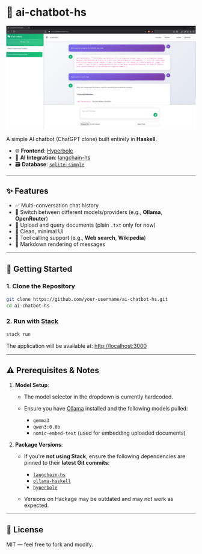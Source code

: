 # 🧠 ai-chatbot-hs

![alt text](uploads/ai-chatbot-hs.png)

A simple AI chatbot (ChatGPT clone) built entirely in **Haskell**.

* 🌐 **Frontend**: [Hyperbole](https://github.com/seanhess/hyperbole)
* 🤖 **AI Integration**: [langchain-hs](https://github.com/tusharad/langchain-hs)
* 🗃️ **Database**: [`sqlite-simple`](https://hackage.haskell.org/package/sqlite-simple)

---

## ✨ Features

* ✅ Multi-conversation chat history
* 🔀 Switch between different models/providers (e.g., **Ollama**, **OpenRouter**)
* 📎 Upload and query documents (plain `.txt` only for now)
* 💅 Clean, minimal UI
* 🔧 Tool calling support (e.g., **Web search**, **Wikipedia**)
* 📝 Markdown rendering of messages

---

## 🚀 Getting Started

### 1. Clone the Repository

```bash
git clone https://github.com/your-username/ai-chatbot-hs.git
cd ai-chatbot-hs
```

### 2. Run with [Stack](https://www.haskell.org/ghcup/)

```bash
stack run
```

The application will be available at: [http://localhost:3000](http://localhost:3000)

---

## ⚠️ Prerequisites & Notes

1. **Model Setup**:

   * The model selector in the dropdown is currently hardcoded.
   * Ensure you have [Ollama](https://ollama.com) installed and the following models pulled:

     * `gemma3`
     * `qwen3:0.6b`
     * `nomic-embed-text` (used for embedding uploaded documents)

2. **Package Versions**:

   * If you're **not using Stack**, ensure the following dependencies are pinned to their **latest Git commits**:

     * [`langchain-hs`](https://github.com/tusharad/langchain-hs)
     * [`ollama-haskell`](https://github.com/tusharad/ollama-haskell)
     * [`hyperbole`](https://github.com/seanhess/hyperbole)
   * Versions on Hackage may be outdated and may not work as expected.

---

## 📄 License

MIT — feel free to fork and modify.